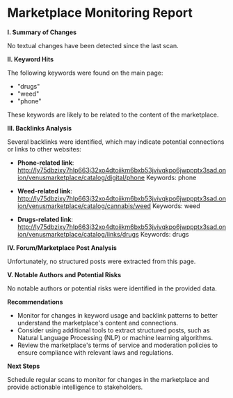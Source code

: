 **Marketplace Monitoring Report**
=====================================

**I. Summary of Changes**

No textual changes have been detected since the last scan.

**II. Keyword Hits**

The following keywords were found on the main page:

* "drugs"
* "weed"
* "phone"

These keywords are likely to be related to the content of the marketplace.

**III. Backlinks Analysis**

Several backlinks were identified, which may indicate potential connections or links to other websites:

* **Phone-related link**: http://ly75dbzixy7hlp663j32xo4dtoiikm6bxb53jvivqkpo6jwppptx3sad.onion/venusmarketplace/catalog/digital/phone
  Keywords: phone

* **Weed-related link**: http://ly75dbzixy7hlp663j32xo4dtoiikm6bxb53jvivqkpo6jwppptx3sad.onion/venusmarketplace/catalog/cannabis/weed
  Keywords: weed

* **Drugs-related link**: http://ly75dbzixy7hlp663j32xo4dtoiikm6bxb53jvivqkpo6jwppptx3sad.onion/venusmarketplace/catalog/links/drugs
  Keywords: drugs

**IV. Forum/Marketplace Post Analysis**

Unfortunately, no structured posts were extracted from this page.

**V. Notable Authors and Potential Risks**

No notable authors or potential risks were identified in the provided data.

**Recommendations**

* Monitor for changes in keyword usage and backlink patterns to better understand the marketplace's content and connections.
* Consider using additional tools to extract structured posts, such as Natural Language Processing (NLP) or machine learning algorithms.
* Review the marketplace's terms of service and moderation policies to ensure compliance with relevant laws and regulations.

**Next Steps**

Schedule regular scans to monitor for changes in the marketplace and provide actionable intelligence to stakeholders.